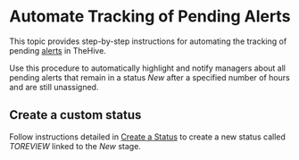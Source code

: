 # Automate Tracking of Pending Alerts

This topic provides step-by-step instructions for automating the tracking of pending [alerts](./analyst-corner/alerts/about-alerts.md) in TheHive.

Use this procedure to automatically highlight and notify managers about all pending alerts that remain in a status *New* after a specified number of hours and are still unassigned.

## Create a custom status

Follow instructions detailed in [Create a Status](../administration/status/create-a-status.md) to create a new status called *TOREVIEW* linked to the *New* stage.